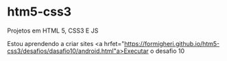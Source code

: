 # htm5-css3
 Projetos em HTML 5, CSS3 E JS

 Estou aprendendo a criar sites
 <a hrfet="https://formigheri.github.io/htm5-css3/desafios/dasafio10/android.html"a>Executar o desafio 10
